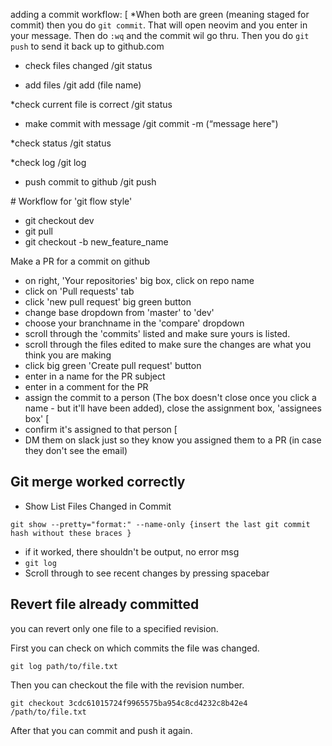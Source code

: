 adding a commit workflow:
[
\*When both are green (meaning staged for commit) then you do `git commit`. That will open neovim and you enter in your message. Then do `:wq` and the commit wil go thru. Then you do `git push` to send it back up to github.com

- check files changed
  /git status

- add files
  /git add (file name)

\*check current file is correct
/git status

- make commit with message
  /git commit -m (“message here")

\*check status
/git status

\*check log
/git log

- push commit to github
  /git push

\# Workflow for 'git flow style'

- git checkout dev
- git pull
- git checkout -b new_feature_name

Make a PR for a commit on github

- on right, 'Your repositories' big box, click on repo name
- click on 'Pull requests' tab
- click 'new pull request' big green button
- change base dropdown from 'master' to 'dev'
- choose your branchname in the 'compare' dropdown
- scroll through the 'commits' listed and make sure yours is listed.
- scroll through the files edited to make sure the changes are what you think you are making
- click big green 'Create pull request' button
- enter in a name for the PR subject
- enter in a comment for the PR
- assign the commit to a person (The box doesn't close once you click a name - but it'll have been added), close the assignment box, 'assignees box'
  [
- confirm it's assigned to that person
  [
- DM them on slack just so they know you assigned them to a PR (in case they don't see the email)

## Git merge worked correctly

- Show List Files Changed in Commit

```console
git show --pretty="format:" --name-only {insert the last git commit hash without these braces }
```

- if it worked, there shouldn't be output, no error msg
- `git log`
- Scroll through to see recent changes by pressing spacebar

## Revert file already committed

you can revert only one file to a specified revision.

First you can check on which commits the file was changed.

`git log path/to/file.txt`

Then you can checkout the file with the revision number.

`git checkout 3cdc61015724f9965575ba954c8cd4232c8b42e4 /path/to/file.txt`

After that you can commit and push it again.
